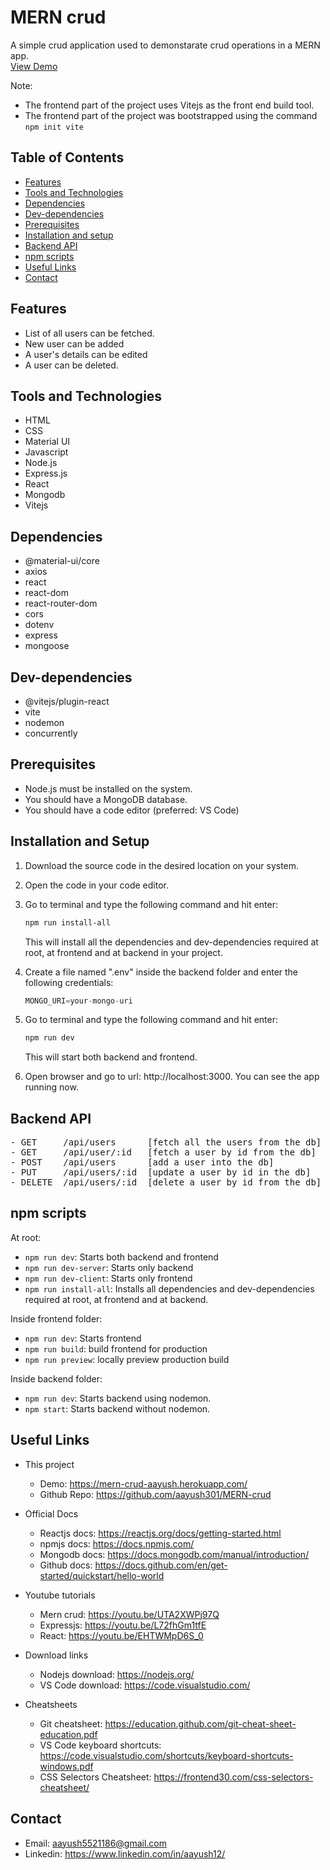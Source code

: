 # MERN crud
A simple crud application used to demonstarate crud operations in a MERN app.  
[View Demo](https://mern-crud-aayush.herokuapp.com/)

Note:
- The frontend part of the project uses Vitejs as the front end build tool.
- The frontend part of the project was bootstrapped using the command `npm init vite`

## Table of Contents
* [Features](#features)
* [Tools and Technologies](#tools-and-technologies)
* [Dependencies](#dependencies)
* [Dev-dependencies](#dev-dependencies)
* [Prerequisites](#prerequisites)
* [Installation and setup](#installation-and-setup)
* [Backend API](#backend-api)
* [npm scripts](#npm-scripts)
* [Useful Links](#useful-links)
* [Contact](#contact)


## Features
- List of all users can be fetched.
- New user can be added
- A user's details can be edited
- A user can be deleted.


## Tools and Technologies
- HTML
- CSS
- Material UI
- Javascript
- Node.js
- Express.js
- React
- Mongodb
- Vitejs


## Dependencies
- @material-ui/core
- axios
- react
- react-dom
- react-router-dom
- cors
- dotenv
- express
- mongoose


## Dev-dependencies
- @vitejs/plugin-react
- vite
- nodemon
- concurrently


## Prerequisites
- Node.js must be installed on the system.
- You should have a MongoDB database.
- You should have a code editor (preferred: VS Code)


## Installation and Setup
1. Download the source code in the desired location on your system.
2. Open the code in your code editor.
3. Go to terminal and type the following command and hit enter:
    ```sh
    npm run install-all
    ```
    This will install all the dependencies and dev-dependencies required at root, at frontend and at backend in your project.

4. Create a file named ".env" inside the backend folder and enter the following credentials:
    ```js
    MONGO_URI=your-mongo-uri
    ```

5. Go to terminal and type the following command and hit enter:
    ```sh
    npm run dev
    ```
    This will start both backend and frontend.

6. Open browser and go to url: http://localhost:3000. You can see the app running now.


## Backend API
<pre>
- GET     /api/users      [fetch all the users from the db]
- GET     /api/user/:id   [fetch a user by id from the db]
- POST    /api/users      [add a user into the db]
- PUT     /api/users/:id  [update a user by id in the db]
- DELETE  /api/users/:id  [delete a user by id from the db]
</pre>


## npm scripts
At root:
- `npm run dev`: Starts both backend and frontend
- `npm run dev-server`: Starts only backend
- `npm run dev-client`: Starts only frontend
- `npm run install-all`: Installs all dependencies and dev-dependencies required at root, at frontend and at backend.

Inside frontend folder:
- `npm run dev`: Starts frontend
- `npm run build`: build frontend for production
- `npm run preview`: locally preview production build

Inside backend folder:
- `npm run dev`: Starts backend using nodemon.
- `npm start`: Starts backend without nodemon.

## Useful Links
- This project
  - Demo: https://mern-crud-aayush.herokuapp.com/
  - Github Repo: https://github.com/aayush301/MERN-crud

- Official Docs
  - Reactjs docs: https://reactjs.org/docs/getting-started.html
  - npmjs docs: https://docs.npmjs.com/
  - Mongodb docs: https://docs.mongodb.com/manual/introduction/
  - Github docs: https://docs.github.com/en/get-started/quickstart/hello-world

- Youtube tutorials
  - Mern crud: https://youtu.be/UTA2XWPj97Q
  - Expressjs: https://youtu.be/L72fhGm1tfE
  - React: https://youtu.be/EHTWMpD6S_0

- Download links
  - Nodejs download: https://nodejs.org/
  - VS Code download: https://code.visualstudio.com/

- Cheatsheets
  - Git cheatsheet: https://education.github.com/git-cheat-sheet-education.pdf
  - VS Code keyboard shortcuts: https://code.visualstudio.com/shortcuts/keyboard-shortcuts-windows.pdf
  - CSS Selectors Cheatsheet: https://frontend30.com/css-selectors-cheatsheet/
  

## Contact
- Email: aayush5521186@gmail.com
- Linkedin: https://www.linkedin.com/in/aayush12/
